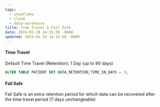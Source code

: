 ```yaml
---
tags:
  - snowflake
  - cloud
  - data-warehouse
title: Time Travel & Fail Safe
date: 2024-01-28 14:15:56 -0600
updated: 2024-01-28 14:15:56 -0600
---
```


#### Time Travel
Default Time Travel (Retention): 1 Day (up to 90 days)

````sql
ALTER TABLE PATIENT SET DATA_RETENTION_TIME_IN_DAYS = 3;
````

#### Fail Safe
Fail Safe is an extra retention period for which data can be recovered after the time travel period (7 days unchangeable)
